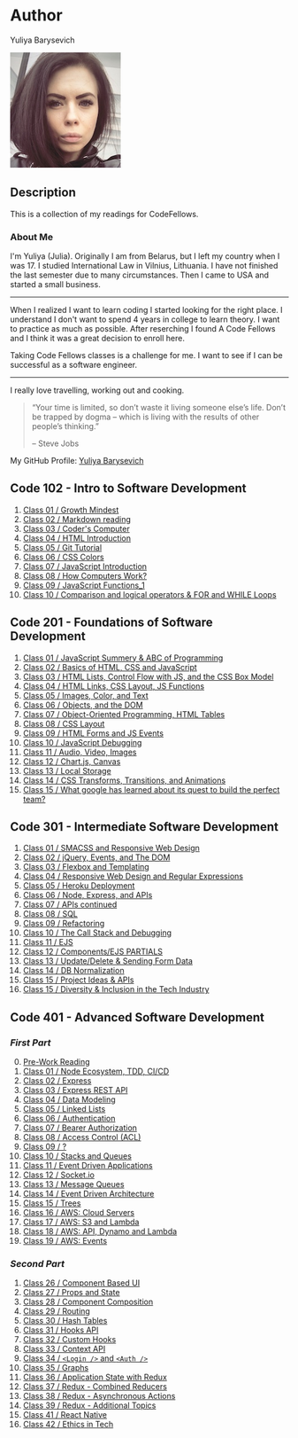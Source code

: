 # Author
Yuliya Barysevich

![My picture](me.jpg)

## Description
This is a collection of my readings for CodeFellows.

### About Me
I'm Yuliya (Julia). Originally I am from Belarus, but I left my country when I was 17. I studied International Law in Vilnius, Lithuania. I have not finished the last semester due to many circumstances. Then I came to USA and started a small business.

__________________________________________________________________________________________________
When I realized I want to learn coding I started looking for the right place. I understand I don't want to spend 4 years in college to learn theory. I want to practice as much as possible. After reserching I found A Code Fellows and I think it was a great decision to enroll here.

Taking Code Fellows classes is a challenge for me. I want to see if I can be successful as a software engineer.  

____________________________________________________________________________________________________


I really love travelling, working out and cooking.  

>“Your time is limited, so don’t waste it living someone else’s life. Don’t be trapped by dogma – which is living with the results of other people’s thinking.” 
>
>– Steve Jobs



My GitHub Profile: [Yuliya Barysevich](https://github.com/YuliyaBarysevich)


## Code 102 - Intro to Software Development

1. [Class 01 / Growth Mindest](102_notes/growth_mindest.md)
2. [Class 02 / Markdown reading](102_notes/markdown_day1.md)
3. [Class 03 / Coder's Computer](102_notes/coders_computer.md)
4. [Class 04 / HTML Introduction](102_notes/html_intro.md)
5. [Class 05 / Git Tutorial](102_notes/git_tutorial.md)
6. [Class 06 / CSS Colors](102_notes/css_colors.md)
7. [Class 07 / JavaScript Introduction](102_notes/js_intro.md)
8. [Class 08 / How Computers Work?](102_notes/computer_theory.md)
9. [Class 09 / JavaScript Functions_1](102_notes/js_intro2.md)
10. [Class 10 / Comparison and logical operators & FOR and WHILE Loops](102_notes/js_intro3.md)

## Code 201 - Foundations of Software Development

1. [Class 01 / JavaScript Summery & ABC of Programming](201_notes/class-01.md)
2. [Class 02 / Basics of HTML, CSS and JavaScript](201_notes/class-02.md)
3. [Class 03 / HTML Lists, Control Flow with JS, and the CSS Box Model](201_notes/class-03.md)
4. [Class 04 / HTML Links, CSS Layout, JS Functions](201_notes/class-04.md)
5. [Class 05 / Images, Color, and Text](201_notes/class-05.md)
6. [Class 06 / Objects, and the DOM](201_notes/class-06.md)
7. [Class 07 / Object-Oriented Programming, HTML Tables](201_notes/class-07.md)
8. [Class 08 / CSS Layout](201_notes/class-08.md)
9. [Class 09 / HTML Forms and JS Events](201_notes/class-09.md)
10. [Class 10 / JavaScript Debugging](201_notes/class-10.md)
11. [Class 11 / Audio, Video, Images](201_notes/class-11.md)
12. [Class 12 / Chart.js, Canvas](201_notes/class-12.md)
13. [Class 13 / Local Storage](201_notes/class-13.md)
14. [Class 14 / CSS Transforms, Transitions, and Animations](201_notes/class-14a.md)
15. [Class 15 / What google has learned about its quest to build the perfect team?](201_notes/class-14b.md)

## Code 301 - Intermediate Software Development
1. [Class 01 / SMACSS and Responsive Web Design](301_notes/class-01.md)
2. [Class 02 / jQuery, Events, and The DOM](301_notes/class-02.md)
3. [Class 03 / Flexbox and Templating](301_notes/class-03.md)
4. [Class 04 / Responsive Web Design and Regular Expressions](301_notes/class-04.md)
5. [Class 05 / Heroku Deployment](301_notes/class-05.md)
6. [Class 06 / Node, Express, and APIs](301_notes/class-06.md)
7. [Class 07 / APIs continued](301_notes/class-07.md)
8. [Class 08 / SQL](301_notes/class-08.md)
9. [Class 09 / Refactoring](301_notes/class-09.md)
10. [Class 10 / The Call Stack and Debugging](301_notes/class-10.md)
11. [Class 11 / EJS](301_notes/class-11.md)
12. [Class 12 / Components/EJS PARTIALS](301_notes/class-12.md)
13. [Class 13 / Update/Delete & Sending Form Data](301_notes/class-13.md)
14. [Class 14 / DB Normalization](301_notes/class-14a.md)
15. [Class 15 / Project Ideas & APIs](301_notes/class-14b.md)
16. [Class 15 / Diversity & Inclusion in the Tech Industry](301_notes/class-15.md)

## Code 401 - Advanced Software Development

### _First Part_

0. [Pre-Work Reading](401_notes/prep_reading.md)
1. [Class 01 / Node Ecosystem, TDD, CI/CD](401_notes/class-01.md)
2. [Class 02 / Express](401_notes/class-02.md)
3. [Class 03 / Express REST API](401_notes/class-03.md)
4. [Class 04 / Data Modeling](401_notes/class-04.md)
5. [Class 05 / Linked Lists](401_notes/class-05.md)
6. [Class 06 / Authentication](401_notes/class-06.md)
7. [Class 07 / Bearer Authorization](401_notes/class-07.md)
8. [Class 08 / Access Control (ACL)](401_notes/class-08.md)
9. [Class 09 / ?]()
10. [Class 10 / Stacks and Queues](401_notes/class-10.md)
11. [Class 11 / Event Driven Applications](401_notes/class-11.md)
12. [Class 12 / Socket.io](401_notes/class-12.md)
13. [Class 13 / Message Queues](401_notes/class-13.md)
14. [Class 14 / Event Driven Architecture](401_notes/class-14.md)
15. [Class 15 / Trees](401_notes/class-15.md)
16. [Class 16 / AWS: Cloud Servers](401_notes/class-16.md)
17. [Class 17 / AWS: S3 and Lambda](401_notes/class-17.md)
18. [Class 18 / AWS: API, Dynamo and Lambda](401_notes/class-18.md)
19. [Class 19 / AWS: Events](401_notes/class-19.md)

### _Second Part_

1. [Class 26 / Component Based UI](401_notes/class-26.md)
2. [Class 27 / Props and State](401_notes/class-27.md)
3. [Class 28 / Component Composition](401_notes/class-28.md)
4. [Class 29 / Routing](401_notes/class-29.md)
5. [Class 30 / Hash Tables](401_notes/class-30.md)
6. [Class 31 / Hooks API](401_notes/class-31.md)
7. [Class 32 / Custom Hooks](401_notes/class-32.md)
8. [Class 33 / Context API](401_notes/class-33.md)
9. [Class 34 / `<Login />`  and  `<Auth />`](401_notes/class-34.md)
10. [Class 35 / Graphs](401_notes/class-35.md)
11. [Class 36 / Application State with Redux](401_notes/class-36.md)
12. [Class 37 / Redux - Combined Reducers](401_notes/class-37.md)
13. [Class 38 / Redux - Asynchronous Actions](401_notes/class-38.md)
14. [Class 39 / Redux - Additional Topics](401_notes/class-39.md)
15. [Class 41 / React Native](401_notes/class-41.md)
16. [Class 42 /  Ethics in Tech](401_notes/class-42.md)



 
